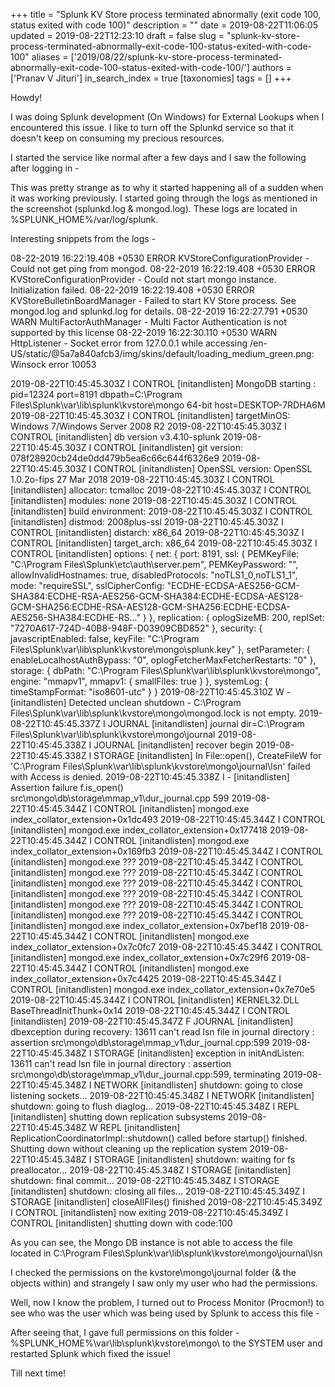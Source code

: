 +++
title = "Splunk KV Store process terminated abnormally (exit code 100, status exited with code 100)"
description = ""
date = 2019-08-22T11:06:05
updated = 2019-08-22T12:23:10
draft = false
slug = "splunk-kv-store-process-terminated-abnormally-exit-code-100-status-exited-with-code-100"
aliases = ['2019/08/22/splunk-kv-store-process-terminated-abnormally-exit-code-100-status-exited-with-code-100/']
authors = ['Pranav V Jituri']
in_search_index = true
[taxonomies]
tags = []
+++


Howdy!

I was doing Splunk development (On Windows) for External Lookups when I
encountered this issue. I like to turn off the Splunkd service so that it
doesn't keep on consuming my precious resources.

I started the service like normal after a few days and I saw the following after
logging in -


This was pretty strange as to why it started happening all of a sudden when it
was working previously. I started going through the logs as mentioned in the
screenshot (splunkd.log & mongod.log). These logs are located in 
%SPLUNK_HOME%/var/log/splunk.

Interesting snippets from the logs -

08-22-2019 16:22:19.408 +0530 ERROR KVStoreConfigurationProvider - Could not get ping from mongod. 
08-22-2019 16:22:19.408 +0530 ERROR KVStoreConfigurationProvider - Could not start mongo instance. Initialization failed.
08-22-2019 16:22:19.408 +0530 ERROR KVStoreBulletinBoardManager - Failed to start KV Store process. See mongod.log and splunkd.log for details.
08-22-2019 16:22:27.791 +0530 WARN  MultiFactorAuthManager - Multi Factor Authentication is not supported by this license
08-22-2019 16:22:30.110 +0530 WARN  HttpListener - Socket error from 127.0.0.1 while accessing /en-US/static/@5a7a840afcb3/img/skins/default/loading_medium_green.png: Winsock error 10053


 2019-08-22T10:45:45.303Z I CONTROL  [initandlisten] MongoDB starting : pid=12324 port=8191 dbpath=C:\Program Files\Splunk\var\lib\splunk\kvstore\mongo 64-bit host=DESKTOP-7RDHA6M
 2019-08-22T10:45:45.303Z I CONTROL  [initandlisten] targetMinOS: Windows 7/Windows Server 2008 R2
 2019-08-22T10:45:45.303Z I CONTROL  [initandlisten] db version v3.4.10-splunk
 2019-08-22T10:45:45.303Z I CONTROL  [initandlisten] git version: 078f28920cb24de0dd479b5ea6c66c644f6326e9
 2019-08-22T10:45:45.303Z I CONTROL  [initandlisten] OpenSSL version: OpenSSL 1.0.2o-fips  27 Mar 2018
 2019-08-22T10:45:45.303Z I CONTROL  [initandlisten] allocator: tcmalloc
 2019-08-22T10:45:45.303Z I CONTROL  [initandlisten] modules: none
 2019-08-22T10:45:45.303Z I CONTROL  [initandlisten] build environment:
 2019-08-22T10:45:45.303Z I CONTROL  [initandlisten]     distmod: 2008plus-ssl
 2019-08-22T10:45:45.303Z I CONTROL  [initandlisten]     distarch: x86_64
 2019-08-22T10:45:45.303Z I CONTROL  [initandlisten]     target_arch: x86_64
 2019-08-22T10:45:45.303Z I CONTROL  [initandlisten] options: { net: { port: 8191, ssl: { PEMKeyFile: "C:\Program Files\Splunk\etc\auth\server.pem", PEMKeyPassword: "<password>", allowInvalidHostnames: true, disabledProtocols: "noTLS1_0,noTLS1_1", mode: "requireSSL", sslCipherConfig: "ECDHE-ECDSA-AES256-GCM-SHA384:ECDHE-RSA-AES256-GCM-SHA384:ECDHE-ECDSA-AES128-GCM-SHA256:ECDHE-RSA-AES128-GCM-SHA256:ECDHE-ECDSA-AES256-SHA384:ECDHE-RS..." } }, replication: { oplogSizeMB: 200, replSet: "7270A617-724D-40B8-948F-D03909CBD852" }, security: { javascriptEnabled: false, keyFile: "C:\Program Files\Splunk\var\lib\splunk\kvstore\mongo\splunk.key" }, setParameter: { enableLocalhostAuthBypass: "0", oplogFetcherMaxFetcherRestarts: "0" }, storage: { dbPath: "C:\Program Files\Splunk\var\lib\splunk\kvstore\mongo", engine: "mmapv1", mmapv1: { smallFiles: true } }, systemLog: { timeStampFormat: "iso8601-utc" } }
 2019-08-22T10:45:45.310Z W -        [initandlisten] Detected unclean shutdown - C:\Program Files\Splunk\var\lib\splunk\kvstore\mongo\mongod.lock is not empty.
 2019-08-22T10:45:45.337Z I JOURNAL  [initandlisten] journal dir=C:\Program Files\Splunk\var\lib\splunk\kvstore\mongo\journal
 2019-08-22T10:45:45.338Z I JOURNAL  [initandlisten] recover begin
 2019-08-22T10:45:45.338Z I STORAGE  [initandlisten] In File::open(), CreateFileW for 'C:\Program Files\Splunk\var\lib\splunk\kvstore\mongo\journal\lsn' failed with Access is denied.
 2019-08-22T10:45:45.338Z I -        [initandlisten] Assertion failure f.is_open() src\mongo\db\storage\mmap_v1\dur_journal.cpp 599
 2019-08-22T10:45:45.344Z I CONTROL  [initandlisten] mongod.exe      index_collator_extension+0x1dc493
 2019-08-22T10:45:45.344Z I CONTROL  [initandlisten] mongod.exe      index_collator_extension+0x177418
 2019-08-22T10:45:45.344Z I CONTROL  [initandlisten] mongod.exe      index_collator_extension+0x169fb3
 2019-08-22T10:45:45.344Z I CONTROL  [initandlisten] mongod.exe      ???
 2019-08-22T10:45:45.344Z I CONTROL  [initandlisten] mongod.exe      ???
 2019-08-22T10:45:45.344Z I CONTROL  [initandlisten] mongod.exe      ???
 2019-08-22T10:45:45.344Z I CONTROL  [initandlisten] mongod.exe      ???
 2019-08-22T10:45:45.344Z I CONTROL  [initandlisten] mongod.exe      ???
 2019-08-22T10:45:45.344Z I CONTROL  [initandlisten] mongod.exe      ???
 2019-08-22T10:45:45.344Z I CONTROL  [initandlisten] mongod.exe      index_collator_extension+0x7bef18
 2019-08-22T10:45:45.344Z I CONTROL  [initandlisten] mongod.exe      index_collator_extension+0x7c0fc7
 2019-08-22T10:45:45.344Z I CONTROL  [initandlisten] mongod.exe      index_collator_extension+0x7c29f6
 2019-08-22T10:45:45.344Z I CONTROL  [initandlisten] mongod.exe      index_collator_extension+0x7c4425
 2019-08-22T10:45:45.344Z I CONTROL  [initandlisten] mongod.exe      index_collator_extension+0x7e70e5
 2019-08-22T10:45:45.344Z I CONTROL  [initandlisten] KERNEL32.DLL    BaseThreadInitThunk+0x14
 2019-08-22T10:45:45.344Z I CONTROL  [initandlisten] 
 2019-08-22T10:45:45.347Z F JOURNAL  [initandlisten] dbexception during recovery: 13611 can't read lsn file in journal directory : assertion src\mongo\db\storage\mmap_v1\dur_journal.cpp:599
 2019-08-22T10:45:45.348Z I STORAGE  [initandlisten] exception in initAndListen: 13611 can't read lsn file in journal directory : assertion src\mongo\db\storage\mmap_v1\dur_journal.cpp:599, terminating
 2019-08-22T10:45:45.348Z I NETWORK  [initandlisten] shutdown: going to close listening sockets...
 2019-08-22T10:45:45.348Z I NETWORK  [initandlisten] shutdown: going to flush diaglog...
 2019-08-22T10:45:45.348Z I REPL     [initandlisten] shutting down replication subsystems
 2019-08-22T10:45:45.348Z W REPL     [initandlisten] ReplicationCoordinatorImpl::shutdown() called before startup() finished.  Shutting down without cleaning up the replication system
 2019-08-22T10:45:45.348Z I STORAGE  [initandlisten] shutdown: waiting for fs preallocator...
 2019-08-22T10:45:45.348Z I STORAGE  [initandlisten] shutdown: final commit...
 2019-08-22T10:45:45.348Z I STORAGE  [initandlisten] shutdown: closing all files...
 2019-08-22T10:45:45.349Z I STORAGE  [initandlisten] closeAllFiles() finished
 2019-08-22T10:45:45.349Z I CONTROL  [initandlisten] now exiting
 2019-08-22T10:45:45.349Z I CONTROL  [initandlisten] shutting down with code:100


As you can see, the Mongo DB instance is not able to access the file located in 
C:\Program Files\Splunk\var\lib\splunk\kvstore\mongo\journal\lsn

I checked the permissions on the kvstore\mongo\journal folder (& the objects
within) and strangely I saw only my user who had the permissions.


Well, now I know the problem, I turned out to Process Monitor (Procmon!) to see
who was the user which was being used by Splunk to access this file -


After seeing that, I gave full permissions on this folder - 
%SPLUNK_HOME%\var\lib\splunk\kvstore\mongo\ to the SYSTEM user and restarted
Splunk which fixed the issue!

Till next time!